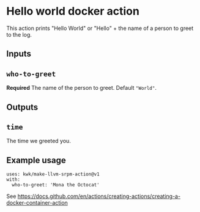 # Hello world docker action

This action prints "Hello World" or "Hello" + the name of a person to greet to the log.

## Inputs

## `who-to-greet`

**Required** The name of the person to greet. Default `"World"`.

## Outputs

## `time`

The time we greeted you.

## Example usage

```
uses: kwk/make-llvm-srpm-action@v1
with:
  who-to-greet: 'Mona the Octocat'
```

See https://docs.github.com/en/actions/creating-actions/creating-a-docker-container-action

